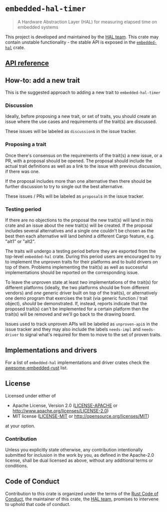 # `embedded-hal-timer`

>  A Hardware Abstraction Layer (HAL) for measuring elapsed time on embedded systems

This project is developed and maintained by the [HAL team][team]. This crate may contain unstable functionality - the stable API is exposed in the [`embedded-hal`](https://crates.io/crates/embedded-hal) crate.

## [API reference]

[API reference]: https://docs.rs/embedded-hal-timer

## How-to: add a new trait

This is the suggested approach to adding a new trait to `embedded-hal-timer`

### Discussion

Ideally, before proposing a new trait, or set of traits, you should create an
issue where the use cases and requirements of the trait(s) are discussed.

These issues will be labeled as `discussion`s in the issue tracker.

### Proposing a trait

Once there's consensus on the requirements of the trait(s) a new issue, or a
PR, with a proposal should be opened. The proposal should include the actual
trait definitions as well as a link to the issue with previous discussion, if
there was one.

If the proposal includes more than one alternative then there should be
further discussion to try to single out the best alternative.

These issues / PRs will be labeled as `proposal`s in the issue tracker.

### Testing period

If there are no objections to the proposal the new trait(s) will land in this
crate and an issue about the new trait(s) will be created. If the proposal
includes several alternatives and a single one couldn't be chosen as the best
then each alternative will land behind a different Cargo feature, e.g. "alt1"
or "alt2".

The traits will undergo a testing period before they are exported from the
top-level `embedded-hal` crate. During this period users are encouraged to try
to implement the unproven traits for their platforms and to build drivers on
top of them. Problems implementing the trait(s) as well as successful
implementations should be reported on the corresponding issue.

To leave the unproven state at least *two* implementations of the trait(s) for
different platforms (ideally, the two platforms should be from different
vendors) and *one* generic driver built on top of the trait(s), or
alternatively one demo program that exercises the trait (via generic function
/ trait object), *should* be demonstrated. If, instead, reports indicate that
the proposed trait(s) can't be implemented for a certain platform then the
trait(s) will be removed and we'll go back to the drawing board.

Issues used to track unproven APIs will be labeled as `unproven-api`s in the
issue tracker and they may also include the labels `needs-impl` and
`needs-driver` to signal what's required for them to move to the set of proven
traits.

## Implementations and drivers

For a list of `embedded-hal` implementations and driver crates check the
[awesome-embedded-rust] list.

[awesome-embedded-rust]: https://github.com/rust-embedded/awesome-embedded-rust#driver-crates

## License

Licensed under either of

- Apache License, Version 2.0 ([LICENSE-APACHE](LICENSE-APACHE) or
  http://www.apache.org/licenses/LICENSE-2.0)
- MIT license ([LICENSE-MIT](LICENSE-MIT) or http://opensource.org/licenses/MIT)

at your option.

### Contribution

Unless you explicitly state otherwise, any contribution intentionally submitted
for inclusion in the work by you, as defined in the Apache-2.0 license, shall be
dual licensed as above, without any additional terms or conditions.

## Code of Conduct

Contribution to this crate is organized under the terms of the [Rust Code of
Conduct][CoC], the maintainer of this crate, the [HAL team][team], promises to
intervene to uphold that code of conduct.

[CoC]: CODE_OF_CONDUCT.md
[team]: https://github.com/rust-embedded/wg#the-hal-team
